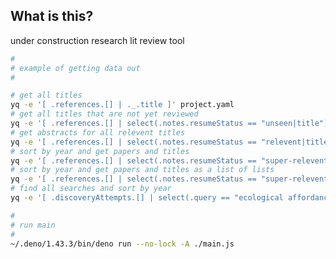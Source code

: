 
<!--                                                          -->
<!--                                                          -->
<!-- DO NOT EDIT ME; EDIT ./build_helper/readme_workaround.md -->
<!--                                                          -->
<!--                                                          -->

## What is this?

under construction research lit review tool

```sh
# 
# example of getting data out
# 

# get all titles
yq -e '[ .references.[] | ._.title ]' project.yaml
# get all titles that are not yet reviewed
yq -e '[ .references.[] | select(.notes.resumeStatus == "unseen|title") | [._.title, .score] ]' project.yaml
# get abstracts for all relevent titles
yq -e '[ .references.[] | select(.notes.resumeStatus == "relevent|title") | ._.abstract ]' project.yaml
# sort by year and get papers and titles
yq -e '[ .references.[] | select(.notes.resumeStatus == "super-relevent|abstract") | { title: ._.title, year: ._.year } ] | sort_by(.year)' project.yaml
# sort by year and get papers and titles as a list of lists
yq -e '[ .references.[] | select(.notes.resumeStatus == "super-relevent|abstract") | [._.title, ._.year ] ] | sort_by(.[1])' project.yaml
# find all searches and sort by year
yq -e '[ .discoveryAttempts.[] | select(.query == "ecological affordance based object perception machine learning") | select(.yearRange) | [.yearRange[0], .score ] ] | sort_by(.[1])' project.yaml

# 
# run main
# 
~/.deno/1.43.3/bin/deno run --no-lock -A ./main.js
```
